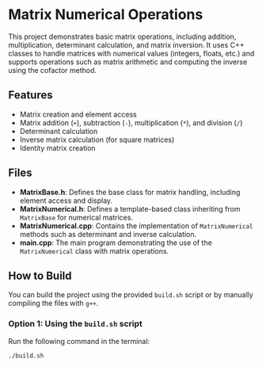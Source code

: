# Matrix Numerical Operations

This project demonstrates basic matrix operations, including addition, multiplication, determinant calculation, and matrix inversion. It uses C++ classes to handle matrices with numerical values (integers, floats, etc.) and supports operations such as matrix arithmetic and computing the inverse using the cofactor method.

## Features
- Matrix creation and element access
- Matrix addition (`+`), subtraction (`-`), multiplication (`*`), and division (`/`)
- Determinant calculation
- Inverse matrix calculation (for square matrices)
- Identity matrix creation

## Files
- **MatrixBase.h**: Defines the base class for matrix handling, including element access and display.
- **MatrixNumerical.h**: Defines a template-based class inheriting from `MatrixBase` for numerical matrices.
- **MatrixNumerical.cpp**: Contains the implementation of `MatrixNumerical` methods such as determinant and inverse calculation.
- **main.cpp**: The main program demonstrating the use of the `MatrixNumerical` class with matrix operations.

## How to Build
You can build the project using the provided `build.sh` script or by manually compiling the files with `g++`.

### Option 1: Using the `build.sh` script
Run the following command in the terminal:

```bash
./build.sh


